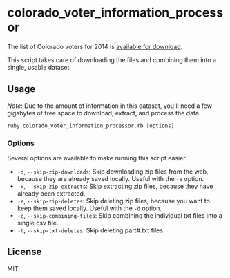 # colorado_voter_information_processor

The list of Colorado voters for 2014 is [available for download](http://coloradovoters.info/download.html).

This script takes care of downloading the files and combining them into a
single, usable dataset.

## Usage

*Note*: Due to the amount of information in this dataset, you'll need a few
gigabytes of free space to download, extract, and process the data.

```
ruby colorado_voter_information_processor.rb [options]
```

### Options

Several options are available to make running this script easier.

- `-d`, `--skip-zip-downloads`: Skip downloading zip files from the web,
  because they are already saved locally. Useful with the `-e` option.
- `-x`, `--skip-zip-extracts`: Skip extracting zip files, because they have
  already been extracted.
- `-e`, `--skip-zip-deletes`: Skip deleting zip files, because you want to
  keep them saved locally. Useful with the `-d` option.
- `-c`, `--skip-combining-files`: Skip combining the individual txt files into
  a single csv file.
- `-t`, `--skip-txt-deletes`: Skip deleting part#.txt files.

## License

MIT

